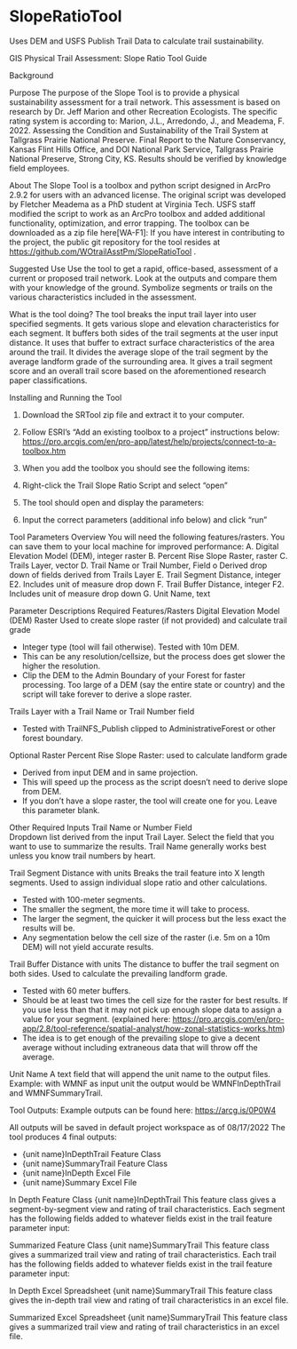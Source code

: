 # SlopeRatioTool
Uses DEM and USFS Publish Trail Data to calculate trail sustainability.

GIS Physical Trail Assessment: Slope Ratio Tool Guide

Background

Purpose
The purpose of the Slope Tool is to provide a physical sustainability assessment for a trail network.  This assessment is based on research by Dr. Jeff Marion and other Recreation Ecologists. The specific rating system is according to: Marion, J.L., Arredondo, J., and Meadema, F. 2022. Assessing the Condition and Sustainability of the Trail System at Tallgrass Prairie National Preserve. Final Report to the Nature Conservancy, Kansas Flint Hills Office, and DOI National Park Service, Tallgrass Prairie National Preserve, Strong City, KS. Results should be verified by knowledge field employees.

About
The Slope Tool is a toolbox and python script designed in ArcPro 2.9.2 for users with an advanced license. The original script was developed by Fletcher Meadema as a PhD student at Virginia Tech.  USFS staff modified the script to work as an ArcPro toolbox and added additional functionality, optimization, and error trapping.
The toolbox can be downloaded as a zip file here[WA-F1]:
If you have interest in contributing to the project, the public git repository for the tool resides at https://github.com/WOtrailAsstPm/SlopeRatioTool .

Suggested Use
Use the tool to get a rapid, office-based, assessment of a current or proposed trail network.  Look at the outputs and compare them with your knowledge of the ground.  Symbolize segments or trails on the various characteristics included in the assessment.

What is the tool doing?
The tool breaks the input trail layer into user specified segments.
It gets various slope and elevation characteristics for each segment.
It buffers both sides of the trail segments at the user input distance.
It uses that buffer to extract surface characteristics of the area around the trail.
It divides the average slope of the trail segment by the average landform grade of the surrounding area.
It gives a trail segment score and an overall trail score based on the aforementioned research paper classifications.


Installing and Running the Tool
1. Download the SRTool zip file and extract it to your computer.
2. Follow ESRI’s “Add an existing toolbox to a project” instructions below:
https://pro.arcgis.com/en/pro-app/latest/help/projects/connect-to-a-toolbox.htm
3. When you add the toolbox you should see the following items:
4. Right-click the Trail Slope Ratio Script and select “open”
5. The tool should open and display the parameters:

6. Input the correct parameters (additional info below) and click “run”



Tool Parameters
 Overview 
You will need the following features/rasters.  You can save them to your local machine for improved performance:
A. Digital Elevation Model (DEM), integer raster
B. Percent Rise Slope Raster, raster
C. Trails Layer, vector
D. Trail Name or Trail Number, Field
o Derived drop down of fields derived from Trails Layer
E. Trail Segment Distance, integer
E2. Includes unit of measure drop down 
F. Trail Buffer Distance, integer
F2. Includes unit of measure drop down
G. Unit Name, text


Parameter Descriptions
Required Features/Rasters
Digital Elevation Model (DEM) Raster
Used to create slope raster (if not provided) and calculate trail grade
* Integer type (tool will fail otherwise). Tested with 10m DEM.
* This can be any resolution/cellsize, but the process does get slower the higher the resolution. 
* Clip the DEM to the Admin Boundary of your Forest for faster processing.  Too large of a DEM (say the entire state or country) and the script will take forever to derive a slope raster.

Trails Layer with a Trail Name or Trail Number field
* Tested with TrailNFS_Publish clipped to AdministrativeForest or other forest boundary.  

Optional Raster
Percent Rise Slope Raster: used to calculate landform grade
* Derived from input DEM and in same projection.
* This will speed up the process as the script doesn’t need to derive slope from DEM.
* If you don’t have a slope raster, the tool will create one for you. Leave this parameter blank.

Other Required Inputs
Trail Name or Number Field  
Dropdown list derived from the input Trail Layer.  Select the field that you want to use to summarize the results.  Trail Name generally works best unless you know trail numbers by heart.

Trail Segment Distance with units 
Breaks the trail feature into X length segments. Used to assign individual slope ratio and other calculations.
* Tested with 100-meter segments.
* The smaller the segment, the more time it will take to process.
* The larger the segment, the quicker it will process but the less exact the results will be.
* Any segmentation below the cell size of the raster (i.e. 5m on a 10m DEM) will not yield accurate results.

Trail Buffer Distance with units 
The distance to buffer the trail segment on both sides. Used to calculate the prevailing landform grade.
* Tested with 60 meter buffers.
* Should be at least two times the cell size for the raster for best results. If you use less than that it may not pick up enough slope data to assign a value for your segment. (explained here: https://pro.arcgis.com/en/pro-app/2.8/tool-reference/spatial-analyst/how-zonal-statistics-works.htm)
* The idea is to get enough of the prevailing slope to give a decent average without including extraneous data that will throw off the average.

Unit Name 
A text field that will append the unit name to the output files.
Example: with WMNF as input unit the output would be WMNFInDepthTrail and WMNFSummaryTrail.


Tool Outputs:
Example outputs can be found here: https://arcg.is/0P0W4

All outputs will be saved in default project workspace as of 08/17/2022
The tool produces 4 final outputs:
* {unit name}InDepthTrail Feature Class
* {unit name}SummaryTrail Feature Class
* {unit name}InDepth Excel File
* {unit name}Summary Excel File

In Depth Feature Class
{unit name}InDepthTrail
This feature class gives a segment-by-segment view and rating of trail characteristics.  Each segment has the following fields added to whatever fields exist in the trail feature parameter input:

Summarized Feature Class
{unit name}SummaryTrail
This feature class gives a summarized trail view and rating of trail characteristics.  Each trail has the following fields added to whatever fields exist in the trail feature parameter input:

In Depth Excel Spreadsheet
{unit name}SummaryTrail
This feature class gives the in-depth trail view and rating of trail characteristics in an excel file.  

Summarized Excel Spreadsheet
{unit name}SummaryTrail
This feature class gives a summarized trail view and rating of trail characteristics in an excel file.



